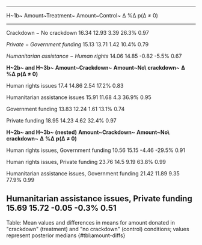 
----------------------------------------------------------------------------------------------------------------------------------------
H~1b~                                                   Amount~Treatment~          Amount~Control~          ∆       %∆       p(∆ ≠ 0)   
---------------------------------------------------- ----------------------- --------------------------- ------- -------- --------------
Crackdown − No crackdown                                      16.34                     12.93             3.39    26.3%        0.97     

*Private − Government funding*                                15.13                     13.71             1.42    10.4%        0.79     

*Humanitarian assistance − Human rights*                      14.06                     14.85             -0.82   -5.5%        0.67     

**H~2b~ and H~3b~**                                   **Amount~Crackdown~**   **Amount~No\ crackdown~**   **∆**   **%∆**   **p(∆ ≠ 0)** 

Human rights issues                                           17.4                      14.86             2.54    17.2%        0.83     

Humanitarian assistance issues                                15.91                     11.68              4.3    36.9%        0.95     

Government funding                                            13.83                     12.24             1.61    13.1%        0.74     

Private funding                                               18.95                     14.23             4.62    32.4%        0.97     

**H~2b~ and H~3b~ (nested)**                          **Amount~Crackdown~**   **Amount~No\ crackdown~**   **∆**   **%∆**   **p(∆ ≠ 0)** 

Human rights issues, Government funding                       10.56                     15.15             -4.46   -29.5%       0.91     

Human rights issues, Private funding                          23.76                     14.5              9.19    63.8%        0.99     

Humanitarian assistance issues, Government funding            21.42                     11.89             9.35    77.9%        0.99     

Humanitarian assistance issues, Private funding               15.69                     15.72             -0.05   -0.3%        0.51     
----------------------------------------------------------------------------------------------------------------------------------------

Table: Mean values and differences in means for amount donated in "crackdown" (treatment) and "no crackdown" (control) conditions; values represent posterior medians {#tbl:amount-diffs}

